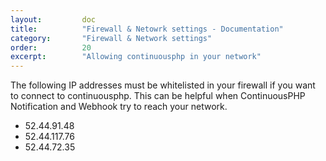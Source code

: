 ```yaml
---
layout:         doc
title:          "Firewall & Netowrk settings - Documentation"
category:       "Firewall & Network settings"
order:          20
excerpt:        "Allowing continuousphp in your network"
---
```


The following IP addresses must be whitelisted in your firewall if you want to connect to continuousphp.
This can be helpful when ContinuousPHP Notification and Webhook try to reach your network.

 * 52.44.91.48
 * 52.44.117.76
 * 52.44.72.35
